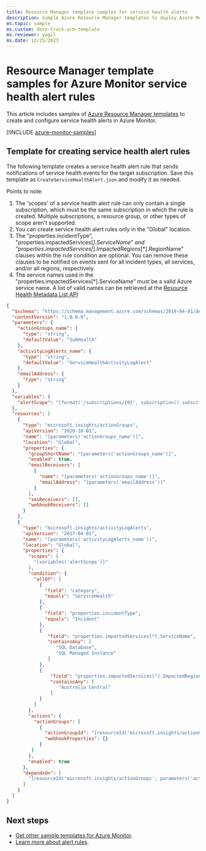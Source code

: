 ```yaml
---
title: Resource Manager template samples for service health alerts
description: Sample Azure Resource Manager templates to deploy Azure Monitor service health alerts.
ms.topic: sample
ms.custom: devx-track-arm-template
ms.reviewer: yagil
ms.date: 12/25/2023
---
```


# Resource Manager template samples for Azure Monitor service health alert rules

This article includes samples of [Azure Resource Manager templates](/azure/azure-resource-manager/templates/syntax) to create and configure service health alerts in Azure Monitor. 

[!INCLUDE [azure-monitor-samples](../../../includes/azure-monitor-resource-manager-samples.md)]


## Template for creating service health alert rules

The following template creates a service health alert rule that sends notifications of service health events for the target subscription. Save this template as `CreateServiceHealthAlert.json` and modify it as needed.

Points to note:

1. The 'scopes' of a service health alert rule can only contain a single subscription, which must be the same subscription in which the rule is created. Multiple subscriptions, a resource group, or other types of scope aren't supported.
1. You can create service health alert rules only in the "Global" location.
1. The "properties.incidentType", "properties.impactedServices[*].ServiceName" and "properties.impactedServices[*].ImpactedRegions[*].RegionName" clauses within the rule condition are optional. You can remove these clauses to be notified on events sent for all incident types, all services, and/or all regions, respectively.
1. The service names used in the "properties.impactedServices[*].ServiceName" must be a valid Azure service name. A list of valid names can be retrieved at the [Resource Health Metadata List API](/rest/api/resourcehealth/metadata/list)


```json
{
  "$schema": "https://schema.management.azure.com/schemas/2019-04-01/deploymentTemplate.json#",
  "contentVersion": "1.0.0.0",
  "parameters": {
    "actionGroups_name": {
      "type": "string",
      "defaultValue": "SubHealth"
    },
    "activityLogAlerts_name": {
      "type": "string",
      "defaultValue": "ServiceHealthActivityLogAlert"
    },
    "emailAddress": {
      "type": "string"
    }
  },
  "variables": {
    "alertScope": "[format('/subscriptions/{0}', subscription().subscriptionId)]"
  },
  "resources": [
    {
      "type": "microsoft.insights/actionGroups",
      "apiVersion": "2020-10-01",
      "name": "[parameters('actionGroups_name')]",
      "location": "Global",
      "properties": {
        "groupShortName": "[parameters('actionGroups_name')]",
        "enabled": true,
        "emailReceivers": [
          {
            "name": "[parameters('actionGroups_name')]",
            "emailAddress": "[parameters('emailAddress')]"
          }
        ],
        "smsReceivers": [],
        "webhookReceivers": []
      }
    },
    {
      "type": "microsoft.insights/activityLogAlerts",
      "apiVersion": "2017-04-01",
      "name": "[parameters('activityLogAlerts_name')]",
      "location": "Global",
      "properties": {
        "scopes": [
          "[variables('alertScope')]"
        ],
        "condition": {
          "allOf": [
            {
              "field": "category",
              "equals": "ServiceHealth"
            },
            {
              "field": "properties.incidentType",
              "equals": "Incident"
            },
			{                     
			   "field": "properties.impactedServices[*].ServiceName",                     
			   "containsAny": [
                  "SQL Database",
                  "SQL Managed Instance"    
               ]                 
			},
            {                     
				"field": "properties.impactedServices[*].ImpactedRegions[*].RegionName",
                "containsAny": [
                   "Australia Central"
                ]
            }
          ]
        },
        "actions": {
          "actionGroups": [
            {
              "actionGroupId": "[resourceId('microsoft.insights/actionGroups', parameters('actionGroups_name'))]",
              "webhookProperties": {}
            }
         ]
        },
        "enabled": true
      },
      "dependsOn": [
        "[resourceId('microsoft.insights/actionGroups', parameters('actionGroups_name'))]"
      ]
    }
  ]
}
```

## Next steps

- [Get other sample templates for Azure Monitor](../resource-manager-samples.md).
- [Learn more about alert rules](./alerts-overview.md).

